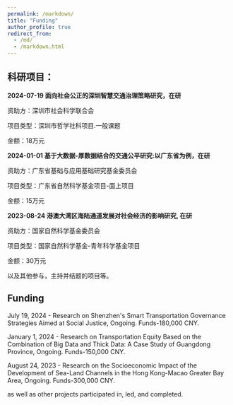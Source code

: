 ```yaml
---
permalink: /markdown/
title: "Funding"
author_profile: true
redirect_from: 
  - /md/
  - /markdown.html
---
```



## 科研项目：


**2024-07-19  面向社会公正的深圳智慧交通治理策略研究，在研**

资助方：深圳市社会科学联合会

项目类型：深圳市哲学社科项目.一般课题

金额：18万元


**2024-01-01  基于大数据-厚数据结合的交通公平研究:以广东省为例，在研**

资助方：广东省基础与应用基础研究基金委员会

项目类型：广东省自然科学基金项目-面上项目

金额：15万元

**2023-08-24  港澳大湾区海陆通道发展对社会经济的影响研究, 在研**

资助方：国家自然科学基金委员会

项目类型：国家自然科学基金-青年科学基金项目

金额：30万元


以及其他参与，主持并结题的项目等。


## Funding

July 19, 2024 - Research on Shenzhen's Smart Transportation Governance Strategies Aimed at Social Justice, Ongoing. Funds-180,000 CNY.

January 1, 2024 - Research on Transportation Equity Based on the Combination of Big Data and Thick Data: A Case Study of Guangdong Province, Ongoing. Funds-150,000 CNY.

August 24, 2023 - Research on the Socioeconomic Impact of the Development of Sea-Land Channels in the Hong Kong-Macao Greater Bay Area, Ongoing. Funds-300,000 CNY.

as well as other projects participated in, led, and completed.

